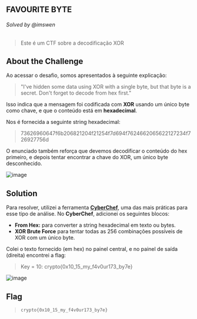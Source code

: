 ## FAVOURITE BYTE
###### Solved by @imswen
> Este é um CTF sobre a decodificação XOR

## About the Challenge
Ao acessar o desafio, somos apresentados à seguinte explicação:
> "I've hidden some data using XOR with a single byte, but that byte is a secret. Don't forget to decode from hex first."

Isso indica que a mensagem foi codificada com **XOR** usando um único byte como chave, e que o conteúdo está em **hexadecimal**.

Nos é fornecida a seguinte string hexadecimal:
> 73626960647f6b206821204f21254f7d694f7624662065622127234f726927756d

O enunciado também reforça que devemos decodificar o conteúdo do hex primeiro, e depois tentar encontrar a chave do XOR, um único byte desconhecido.

![image](https://github.com/user-attachments/assets/3b55f019-a2dc-46ab-a96c-50923da26d9b)

## Solution
Para resolver, utilizei a ferramenta **[CyberChef](https://gchq.github.io/CyberChef/#recipe=From_Hex('Auto')XOR_Brute_Force(1,100,0,'Standard',false,true,false,'')&input=NzM2MjY5NjA2NDdmNmIyMDY4MjEyMDRmMjEyNTRmN2Q2OTRmNzYyNDY2MjA2NTYyMjEyNzIzNGY3MjY5Mjc3NTZk)**, uma das mais práticas para esse tipo de análise.
No **CyberChef**, adicionei os seguintes blocos:
- **From Hex:** para converter a string hexadecimal em texto ou bytes.
- **XOR Brute Force** para tentar todas as 256 combinações possíveis de XOR com um único byte.

Colei o texto fornecido (em hex) no painel central, e no painel de saída (direita) encontrei a flag:
> Key = 10: crypto{0x10_15_my_f4v0ur173_by7e}

![image](https://github.com/user-attachments/assets/edfeb829-6727-44aa-85cc-1ca5eb97b4f9)


## Flag
> `crypto{0x10_15_my_f4v0ur173_by7e}`

